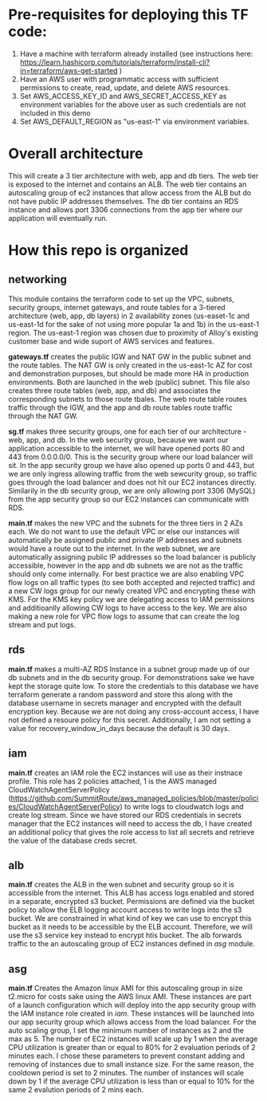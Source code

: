 
# Pre-requisites for deploying this TF code:

1. Have a machine with terraform already installed (see instructions here: https://learn.hashicorp.com/tutorials/terraform/install-cli?in=terraform/aws-get-started )
2. Have an AWS user with programmatic access with sufficient permissions to create, read, update, and delete AWS resources. 
3. Set AWS_ACCESS_KEY_ID and AWS_SECRET_ACCESS_KEY as environment variables for the above user as such credentials are not included in this demo
4. Set AWS_DEFAULT_REGION as "us-east-1" via environment variables.

# Overall architecture
This will create a 3 tier architecture with web, app and db tiers. The web tier is exposed to the internet and contains an ALB. The web tier contains an autoscaling group of ec2 instances that allow access from the ALB but do not have public IP addresses themselves. The db tier contains an RDS instance and allows port 3306 connections from the app tier where our application will eventually run. 

# How this repo is organized

## networking
This module contains the terraform code to set up the VPC, subnets, security groups, internet gateways, and route tables for a 3-tiered architecture (web, app, db layers) in 2 availability zones (us-easet-1c and us-east-1d for the sake of not using more popular 1a and 1b) in the us-east-1 region. The us-east-1 region was chosen due to proximity of Alloy's existing customer base and wide suport of AWS services and features. 

**gateways.tf** creates the public IGW and NAT GW in the public subnet and the route tables. The NAT GW is only created in the us-east-1c AZ for cost and demonstration purposes, but should be made more HA in production environments. Both are launched in the web (public) subnet. This file also creates three route tables (web, app, and db) and associates the corresponding subnets to those route tbales. The web route table routes traffic through the IGW, and the app and db route tables route traffic through the NAT GW.

**sg.tf** makes three security groups, one for each tier of our architecture -  web, app, and db. In the web security group, because we want our application accessible to the internet, we will have opened ports 80 and 443 from 0.0.0.0/0. This is the security group where our load balancer will sit. In the app security group we have also opened up ports 0 and 443, but we are only ingress allowing traffic from the web sewcurity group, so traffic goes through the load balancer and does not hit our EC2 instances directly. Similarily in the db security group, we are only allowing port 3306 (MySQL) from the app security group so our EC2 instances can communicate with RDS.

**main.tf** makes the new VPC and the subnets for the three tiers in 2 AZs each. We do not want to use the default VPC or else our instances will automatically be assigned public and private IP addresses and subnets would have a route out to the internet. In the web subnet, we are automatically assigning public IP addresses so the load balancer is publicly accessible, however in the app and db subnets we are not as the traffic should only come internally. For best practice we are also enabling VPC flow logs on all traffic types (to see both accepted and rejected traffic) and a new CW logs group for our newly created VPC and encrypting these with KMS. For the KMS key policy we are delegating access to IAM permissions and additioanlly allowing CW logs to have access to the key. We are also making a new role for VPC flow logs to assume that can create the log stream and put logs. 

## rds
**main.tf** makes a multi-AZ RDS Instance in a subnet group made up of our db subnets and in the db security group. For demonstrations sake we have kept the storage quite low. To store the credentials to this database we have terraform generate a random password and store this along with the database username in secrets manager and encrypted with the default encryption key. Because we are not doing any cross-account access, I have not defined a resoure policy for this secret. Additionally, I am not setting a value for recovery_window_in_days because the default is 30 days.

## iam
**main.tf** creates an IAM role the EC2 instances will use as their instnace profile. This role has 2 policies attached, 1 is the AWS managed CloudWatchAgentServerPolicy (https://github.com/SummitRoute/aws_managed_policies/blob/master/policies/CloudWatchAgentServerPolicy) to write logs to cloudwatch logs and create log stream. Since we have stored our RDS credentials in secrets manager that the EC2 instances will need to access the db, I have created an additional policy that gives the role access to list all secrets and retrieve the value of the database creds secret.

## alb
**main.tf** creates the ALB in the wen subnet and security group so it is accessible from the internet. This ALB has access logs enabled and stored in a separate, encrypted s3 bucket. Permissions are defined via the bucket policy to allow the ELB logging account access to write logs into the s3 bucket. We are constrained in what kind of key we can use to encrypt this bucket as it needs to be accessible by the ELB account. Therefore, we will use the s3 service key instead to encrypt htis bucket. The alb  forwards traffic to the an autoscaling group of EC2 instances defined in *asg* module.

## asg
**main.tf** Creates the Amazon linux AMI for this autoscaling group in size t2.micro for costs sake using the AWS linux AMI. These instances are part of a launch configuration which will deploy into the app security group with the IAM instance role created in *iam*. These instances will be launched into our app security group which allows access from the load balancer. For the auto scaling group, I set the minimum number of instances as 2 and the max as 5. The number of EC2 instances will scale up by 1 when the average CPU utilization is greater than or equal to 80% for 2 evaluation periods of 2 minutes each. I chose these parameters to prevent constant adding and removing of instances due to small instance size. For the same reason, the cooldown period is set to 2 minutes. The number of instances will scale down by 1 if the average CPU utilization is less than or equal to 10% for the same 2 evalution periods of 2 mins each. 

